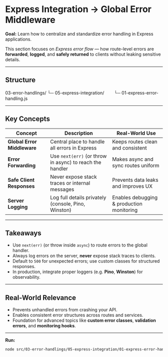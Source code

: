 # Express Integration → Global Error Middleware

**Goal:** Learn how to centralize and standardize error handling in Express applications.

This section focuses on *Express error flow* — how route-level errors are **forwarded**, **logged**, and **safely returned** to clients without leaking sensitive details.

---

## Structure
03-error-handlings/
└─ 05-express-integration/
　　└─ 01-express-error-handling.js

---

## Key Concepts

| Concept | Description | Real-World Use |
|----------|--------------|----------------|
| **Global Error Middleware** | Central place to handle all errors in Express | Keeps routes clean and consistent |
| **Error Forwarding** | Use `next(err)` (or throw in async) to reach the handler | Makes async and sync routes uniform |
| **Safe Client Responses** | Never expose stack traces or internal messages | Prevents data leaks and improves UX |
| **Server Logging** | Log full details privately (console, Pino, Winston) | Enables debugging & production monitoring |

---

## Takeaways
- Use `next(err)` (or throw inside `async`) to route errors to the global handler.  
- Always log errors on the server, **never** expose stack traces to clients.  
- Default to `500` for unexpected errors; use custom classes for structured responses.  
- In production, integrate proper loggers (e.g. **Pino**, **Winston**) for observability.  

---

## Real-World Relevance
- Prevents unhandled errors from crashing your API.  
- Enables consistent error structures across routes and services.  
- Foundation for advanced topics like **custom error classes**, **validation errors**, and **monitoring hooks**.  

---

**Run:**
```bash
node src/03-error-handlings/05-express-integration/01-express-error-handling.js
```